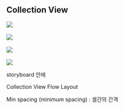 ## Collection View

![](https://developer.apple.com/library/content/documentation/WindowsViews/Conceptual/CollectionViewPGforIOS/Art/cv_layout_basics_2x.png)
<br><br>
![](https://developer.apple.com/library/prerelease/content/documentation/WindowsViews/Conceptual/CollectionViewPGforIOS/Art/cv_layout_sections_2x.png)
<br><br>
![](https://developer.apple.com/library/content/documentation/WindowsViews/Conceptual/CollectionViewPGforIOS/Art/flow_horiz_headers_2x.png)
<br><br>
![](https://developer.apple.com/library/content/documentation/WindowsViews/Conceptual/CollectionViewPGforIOS/Art/cv_objects_2x.png)

storyboard 안에

Collection View Flow Layout

Min spacing (minimum spacing)  : 셀간의 간격
